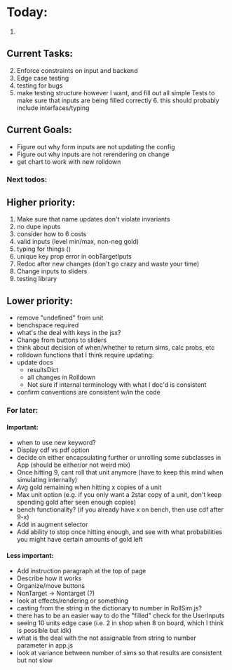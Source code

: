 
# Today:
1. 

## Current Tasks:
2. Enforce constraints on input and backend
3. Edge case testing
3. testing for bugs
5. make testing structure however I want, and fill out all simple Tests to make sure that inputs are being filled correctly
   6. this should probably include interfaces/typing


## Current Goals: 
* Figure out why form inputs are not updating the config
* Figure out why inputs are not rerendering on change
* get chart to work with new rolldown



### Next todos:
## Higher priority:
1. Make sure that name updates don't violate invariants
2. no dupe inputs
3. consider how to 6 costs
3. valid inputs (level min/max, non-neg gold)
4. typing for things ()
3. unique key prop error in oobTargetIputs
3. Redoc after new changes (don't go crazy and waste your time)
4. Change inputs to sliders
5. testing library 

## Lower priority:
* remove "undefined" from unit
* benchspace required
* what's the deal with keys in the jsx?
* Change from buttons to sliders
* think about decision of when/whether to return sims, calc probs, etc
* rolldown functions that I think require updating:
* update docs 
  * resultsDict
  * all changes in Rolldown
  * Not sure if internal terminology with what I doc'd is consistent
* confirm conventions are consistent w/in the code

### For later:
#### Important:
* when to use new keyword?
* Display cdf vs pdf option
* decide on either encapsulating further or unrolling some subclasses in App (should be either/or not weird mix)
* Once hitting 9, cant roll that unit anymore (have to keep this mind when simulating internally)
* Avg gold remaining when hitting x copies of a unit
* Max unit option (e.g. if you only want a 2star copy of a unit, don't keep spending gold after seen enough copies)
* bench functionality? (if you already have x on bench, then use cdf after 9-x)
* Add in augment selector
* Add ability to stop once hitting enough, and see with what probabilities you might have certain amounts of gold left
#### Less important: 
* Add instruction paragraph at the top of page
* Describe how it works
* Organize/move buttons
* NonTarget -> Nontarget (?)
* look at effects/rendering or something
* casting from the string in the dictionary to number in RollSim.js?
* there has to be an easier way to do the "filled" check for the UserInputs
* seeing 10 units edge case (i.e. 2 in shop when 8 on board, which I think is possible but idk)
* what is the deal with the not assignable from string to number parameter in app.js
* look at variance between number of sims so that results are consistent but not slow